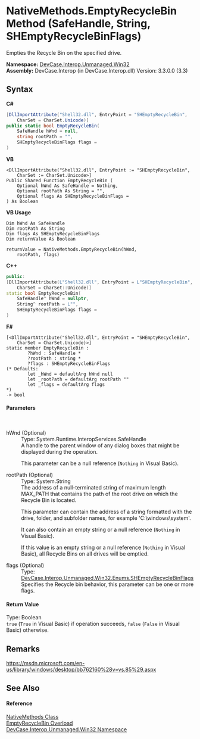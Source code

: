 # NativeMethods.EmptyRecycleBin Method (SafeHandle, String, SHEmptyRecycleBinFlags)
 

Empties the Recycle Bin on the specified drive.

**Namespace:**&nbsp;<a href="N_DevCase_Interop_Unmanaged_Win32">DevCase.Interop.Unmanaged.Win32</a><br />**Assembly:**&nbsp;DevCase.Interop (in DevCase.Interop.dll) Version: 3.3.0.0 (3.3)

## Syntax

**C#**<br />
``` C#
[DllImportAttribute("Shell32.dll", EntryPoint = "SHEmptyRecycleBin", 
	CharSet = CharSet.Unicode)]
public static bool EmptyRecycleBin(
	SafeHandle hWnd = null,
	string rootPath = "",
	SHEmptyRecycleBinFlags flags = 
)
```

**VB**<br />
``` VB
<DllImportAttribute("Shell32.dll", EntryPoint := "SHEmptyRecycleBin", 
	CharSet := CharSet.Unicode>]
Public Shared Function EmptyRecycleBin ( 
	Optional hWnd As SafeHandle = Nothing,
	Optional rootPath As String = "",
	Optional flags As SHEmptyRecycleBinFlags = 
) As Boolean
```

**VB Usage**<br />
``` VB Usage
Dim hWnd As SafeHandle
Dim rootPath As String
Dim flags As SHEmptyRecycleBinFlags
Dim returnValue As Boolean

returnValue = NativeMethods.EmptyRecycleBin(hWnd, 
	rootPath, flags)
```

**C++**<br />
``` C++
public:
[DllImportAttribute(L"Shell32.dll", EntryPoint = L"SHEmptyRecycleBin", 
	CharSet = CharSet::Unicode)]
static bool EmptyRecycleBin(
	SafeHandle^ hWnd = nullptr, 
	String^ rootPath = L"", 
	SHEmptyRecycleBinFlags flags = 
)
```

**F#**<br />
``` F#
[<DllImportAttribute("Shell32.dll", EntryPoint = "SHEmptyRecycleBin", 
	CharSet = CharSet.Unicode)>]
static member EmptyRecycleBin : 
        ?hWnd : SafeHandle * 
        ?rootPath : string * 
        ?flags : SHEmptyRecycleBinFlags 
(* Defaults:
        let _hWnd = defaultArg hWnd null
        let _rootPath = defaultArg rootPath ""
        let _flags = defaultArg flags 
*)
-> bool 

```


#### Parameters
&nbsp;<dl><dt>hWnd (Optional)</dt><dd>Type: System.Runtime.InteropServices.SafeHandle<br />A handle to the parent window of any dialog boxes that might be displayed during the operation. 

 This parameter can be a null reference (`Nothing` in Visual Basic).</dd><dt>rootPath (Optional)</dt><dd>Type: System.String<br />The address of a null-terminated string of maximum length MAX_PATH that contains the path of the root drive on which the Recycle Bin is located. 

 This parameter can contain the address of a string formatted with the drive, folder, and subfolder names, for example 'C:\windows\system\'. 

 It can also contain an empty string or a null reference (`Nothing` in Visual Basic). 

 If this value is an empty string or a null reference (`Nothing` in Visual Basic), all Recycle Bins on all drives will be emptied.</dd><dt>flags (Optional)</dt><dd>Type: <a href="T_DevCase_Interop_Unmanaged_Win32_Enums_SHEmptyRecycleBinFlags">DevCase.Interop.Unmanaged.Win32.Enums.SHEmptyRecycleBinFlags</a><br />Specifies the Recycle bin behavior, this parameter can be one or more flags.</dd></dl>

#### Return Value
Type: Boolean<br />`true` (`True` in Visual Basic) if operation succeeds, `false` (`False` in Visual Basic) otherwise.

## Remarks
<a href="https://msdn.microsoft.com/en-us/library/windows/desktop/bb762160%28v=vs.85%29.aspx" target="_blank">https://msdn.microsoft.com/en-us/library/windows/desktop/bb762160%28v=vs.85%29.aspx</a>

## See Also


#### Reference
<a href="T_DevCase_Interop_Unmanaged_Win32_NativeMethods">NativeMethods Class</a><br /><a href="Overload_DevCase_Interop_Unmanaged_Win32_NativeMethods_EmptyRecycleBin">EmptyRecycleBin Overload</a><br /><a href="N_DevCase_Interop_Unmanaged_Win32">DevCase.Interop.Unmanaged.Win32 Namespace</a><br />